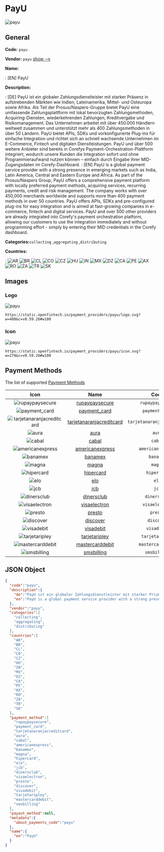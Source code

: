 
# PayU 
![payu](https://static.openfintech.io/payment_providers/payu/logo.svg?w=400&c=v0.59.26#w100)  

## General 
 
**Code:** `payu` 
 
**Vendor:** `payu` [show -->](/vendors/payu/) 
 
**Name:** 
 
:	[EN] PayU 
 
**Description:** 
 
: [DE] PayU ist ein globaler Zahlungsdienstleister mit starker Präsenz in aufstrebenden Märkten wie Indien, Lateinamerika, Mittel- und Osteuropa sowie Afrika. Als Teil der Prosus/Naspers-Gruppe bietet PayU eine umfassende Zahlungsplattform mit lokal bevorzugten Zahlungsmethoden, Acquiring-Diensten, wiederkehrenden Zahlungen, Kreditvergabe und Risikomanagement. Das Unternehmen arbeitet mit über 450.000 Händlern weltweit zusammen und unterstützt mehr als 400 Zahlungsmethoden in über 50 Ländern. PayU bietet APIs, SDKs und vorkonfigurierte Plug-ins für einfache Integration und richtet sich an schnell wachsende Unternehmen im E-Commerce, Fintech und digitalen Dienstleistungen. PayU und über 500 weitere Anbieter sind bereits in Corefys Payment-Orchestration-Plattform integriert, wodurch unsere Kunden die Integration sofort und ohne Programmieraufwand nutzen können – einfach durch Eingabe ihrer MID-Zugangsdaten im Corefy-Dashboard. 
: [EN] PayU is a global payment service provider with a strong presence in emerging markets such as India, Latin America, Central and Eastern Europe and Africa. As part of the Prosus/Naspers Group, PayU offers a comprehensive payment platform with locally preferred payment methods, acquiring services, recurring payments, credit and risk management. The company works with over 450,000 merchants worldwide and supports more than 400 payment methods in over 50 countries. PayU offers APIs, SDKs and pre-configured plug-ins for easy integration and is aimed at fast-growing companies in e-commerce, fintech and digital services. PayU and over 500 other providers are already integrated into Corefy's payment orchestration platform, allowing our customers to use the integration immediately and without programming effort - simply by entering their MID credentials in the Corefy dashboard. 
 
**Categories:**`collecting` ,`aggregating` ,`distributing` 
 
 
**Countries:** 
 
:	![AR](https://cdnjs.cloudflare.com/ajax/libs/flag-icon-css/3.3.0/flags/4x3/ar.svg#w24) 	![BR](https://cdnjs.cloudflare.com/ajax/libs/flag-icon-css/3.3.0/flags/4x3/br.svg#w24) 	![CL](https://cdnjs.cloudflare.com/ajax/libs/flag-icon-css/3.3.0/flags/4x3/cl.svg#w24) 	![CO](https://cdnjs.cloudflare.com/ajax/libs/flag-icon-css/3.3.0/flags/4x3/co.svg#w24) 	![CZ](https://cdnjs.cloudflare.com/ajax/libs/flag-icon-css/3.3.0/flags/4x3/cz.svg#w24) 	![HU](https://cdnjs.cloudflare.com/ajax/libs/flag-icon-css/3.3.0/flags/4x3/hu.svg#w24) 	![IN](https://cdnjs.cloudflare.com/ajax/libs/flag-icon-css/3.3.0/flags/4x3/in.svg#w24) 	![MX](https://cdnjs.cloudflare.com/ajax/libs/flag-icon-css/3.3.0/flags/4x3/mx.svg#w24) 	![DZ](https://cdnjs.cloudflare.com/ajax/libs/flag-icon-css/3.3.0/flags/4x3/dz.svg#w24) 	![CA](https://cdnjs.cloudflare.com/ajax/libs/flag-icon-css/3.3.0/flags/4x3/ca.svg#w24) 	![PE](https://cdnjs.cloudflare.com/ajax/libs/flag-icon-css/3.3.0/flags/4x3/pe.svg#w24) 	![AX](https://cdnjs.cloudflare.com/ajax/libs/flag-icon-css/3.3.0/flags/4x3/ax.svg#w24) 	![RO](https://cdnjs.cloudflare.com/ajax/libs/flag-icon-css/3.3.0/flags/4x3/ro.svg#w24) 	![ZA](https://cdnjs.cloudflare.com/ajax/libs/flag-icon-css/3.3.0/flags/4x3/za.svg#w24) 	![TR](https://cdnjs.cloudflare.com/ajax/libs/flag-icon-css/3.3.0/flags/4x3/tr.svg#w24) 	![SK](https://cdnjs.cloudflare.com/ajax/libs/flag-icon-css/3.3.0/flags/4x3/sk.svg#w24)  

## Images 

### Logo 
 
![payu](https://static.openfintech.io/payment_providers/payu/logo.svg?w=400&c=v0.59.26#w100)  

```
https://static.openfintech.io/payment_providers/payu/logo.svg?w=400&c=v0.59.26#w100
```  

### Icon 
 
![payu](https://static.openfintech.io/payment_providers/payu/icon.svg?w=278&c=v0.59.26#w100)  

```
https://static.openfintech.io/payment_providers/payu/icon.svg?w=278&c=v0.59.26#w100
```  

## Payment Methods 
 
The list of supported [Payment Methods](/payment-methods/) 

|Icon|Name|Code| 
|:---:|:---:|:---:| 
|![rupaypaysecure](https://static.openfintech.io/payment_methods/rupaypaysecure/icon.png?w=278&c=v0.59.26#w100) |[rupaypaysecure](/payment-methods/rupaypaysecure/)|`rupaypaysecure`| 
|![payment_card](https://static.openfintech.io/payment_methods/payment_card/icon.svg?w=278&c=v0.59.26#w100) |[payment_card](/payment-methods/payment_card/)|`payment_card`| 
|![tarjetanaranjacreditcard](https://static.openfintech.io/payment_methods/tarjetanaranjacreditcard/icon.png?w=278&c=v0.59.26#w100) |[tarjetanaranjacreditcard](/payment-methods/tarjetanaranjacreditcard/)|`tarjetanaranjacreditcard`| 
|![aura](https://static.openfintech.io/payment_methods/aura/icon.png?w=278&c=v0.59.26#w100) |[aura](/payment-methods/aura/)|`aura`| 
|![cabal](https://static.openfintech.io/payment_methods/cabal/icon.png?w=278&c=v0.59.26#w100) |[cabal](/payment-methods/cabal/)|`cabal`| 
|![americanexpress](https://static.openfintech.io/payment_methods/americanexpress/icon.svg?w=278&c=v0.59.26#w100) |[americanexpress](/payment-methods/americanexpress/)|`americanexpress`| 
|![banamex](https://static.openfintech.io/payment_methods/banamex/icon.svg?w=278&c=v0.59.26#w100) |[banamex](/payment-methods/banamex/)|`banamex`| 
|![magna](https://static.openfintech.io/payment_methods/magna/icon.svg?w=278&c=v0.59.26#w100) |[magna](/payment-methods/magna/)|`magna`| 
|![hipercard](https://static.openfintech.io/payment_methods/hipercard/icon.png?w=278&c=v0.59.26#w100) |[hipercard](/payment-methods/hipercard/)|`hipercard`| 
|![elo](https://static.openfintech.io/payment_methods/elo/icon.png?w=278&c=v0.59.26#w100) |[elo](/payment-methods/elo/)|`elo`| 
|![jcb](https://static.openfintech.io/payment_methods/jcb/icon.png?w=278&c=v0.59.26#w100) |[jcb](/payment-methods/jcb/)|`jcb`| 
|![dinersclub](https://static.openfintech.io/payment_methods/dinersclub/icon.svg?w=278&c=v0.59.26#w100) |[dinersclub](/payment-methods/dinersclub/)|`dinersclub`| 
|![visaelectron](https://static.openfintech.io/payment_methods/visaelectron/icon.png?w=278&c=v0.59.26#w100) |[visaelectron](/payment-methods/visaelectron/)|`visaelectron`| 
|![presto](https://static.openfintech.io/payment_methods/presto/icon.png?w=278&c=v0.59.26#w100) |[presto](/payment-methods/presto/)|`presto`| 
|![discover](https://static.openfintech.io/payment_methods/discover/icon.svg?w=278&c=v0.59.26#w100) |[discover](/payment-methods/discover/)|`discover`| 
|![visadebit](https://static.openfintech.io/payment_methods/visadebit/icon.png?w=278&c=v0.59.26#w100) |[visadebit](/payment-methods/visadebit/)|`visadebit`| 
|![tarjetaripley](https://static.openfintech.io/payment_methods/tarjetaripley/icon.png?w=278&c=v0.59.26#w100) |[tarjetaripley](/payment-methods/tarjetaripley/)|`tarjetaripley`| 
|![mastercarddebit](https://static.openfintech.io/payment_methods/mastercarddebit/icon.png?w=278&c=v0.59.26#w100) |[mastercarddebit](/payment-methods/mastercarddebit/)|`mastercarddebit`| 
|![smsbilling](https://static.openfintech.io/payment_methods/smsbilling/icon.png?w=278&c=v0.59.26#w100) |[smsbilling](/payment-methods/smsbilling/)|`smsbilling`| 
 

## JSON Object 

```json
{
  "code":"payu",
  "description":{
    "de":"PayU ist ein globaler Zahlungsdienstleister mit starker Pr\u00e4senz in aufstrebenden M\u00e4rkten wie Indien, Lateinamerika, Mittel- und Osteuropa sowie Afrika. Als Teil der Prosus\/Naspers-Gruppe bietet PayU eine umfassende Zahlungsplattform mit lokal bevorzugten Zahlungsmethoden, Acquiring-Diensten, wiederkehrenden Zahlungen, Kreditvergabe und Risikomanagement. Das Unternehmen arbeitet mit \u00fcber 450.000 H\u00e4ndlern weltweit zusammen und unterst\u00fctzt mehr als 400 Zahlungsmethoden in \u00fcber 50 L\u00e4ndern. PayU bietet APIs, SDKs und vorkonfigurierte Plug-ins f\u00fcr einfache Integration und richtet sich an schnell wachsende Unternehmen im E-Commerce, Fintech und digitalen Dienstleistungen. PayU und \u00fcber 500 weitere Anbieter sind bereits in Corefys Payment-Orchestration-Plattform integriert, wodurch unsere Kunden die Integration sofort und ohne Programmieraufwand nutzen k\u00f6nnen \u2013 einfach durch Eingabe ihrer MID-Zugangsdaten im Corefy-Dashboard.",
    "en":"PayU is a global payment service provider with a strong presence in emerging markets such as India, Latin America, Central and Eastern Europe and Africa. As part of the Prosus\/Naspers Group, PayU offers a comprehensive payment platform with locally preferred payment methods, acquiring services, recurring payments, credit and risk management. The company works with over 450,000 merchants worldwide and supports more than 400 payment methods in over 50 countries. PayU offers APIs, SDKs and pre-configured plug-ins for easy integration and is aimed at fast-growing companies in e-commerce, fintech and digital services. PayU and over 500 other providers are already integrated into Corefy's payment orchestration platform, allowing our customers to use the integration immediately and without programming effort - simply by entering their MID credentials in the Corefy dashboard."
  },
  "vendor":"payu",
  "categories":[
    "collecting",
    "aggregating",
    "distributing"
  ],
  "countries":[
    "AR",
    "BR",
    "CL",
    "CO",
    "CZ",
    "HU",
    "IN",
    "MX",
    "DZ",
    "CA",
    "PE",
    "AX",
    "RO",
    "ZA",
    "TR",
    "SK"
  ],
  "payment_method":[
    "rupaypaysecure",
    "payment_card",
    "tarjetanaranjacreditcard",
    "aura",
    "cabal",
    "americanexpress",
    "banamex",
    "magna",
    "hipercard",
    "elo",
    "jcb",
    "dinersclub",
    "visaelectron",
    "presto",
    "discover",
    "visadebit",
    "tarjetaripley",
    "mastercarddebit",
    "smsbilling"
  ],
  "payout_method":null,
  "metadata":{
    "about_payments_code":"payu"
  },
  "name":{
    "en":"PayU"
  }
}
```  
